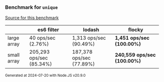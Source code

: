 ### Benchmark for `unique`

[Source for this benchmark](./unique.benchmark.ts)

|             | es6 filter               | lodash                   | flocky                        |
| ----------- | ------------------------ | ------------------------ | ----------------------------- |
| large array | 40 ops/sec (2.76%)       | 1,313 ops/sec (90.49%)   | **1,451 ops/sec (100.00%)**   |
| small array | 205,293 ops/sec (85.34%) | 187,378 ops/sec (77.89%) | **240,559 ops/sec (100.00%)** |

<sup>Generated at 2024-07-20 with Node.JS v20.9.0</sup>
